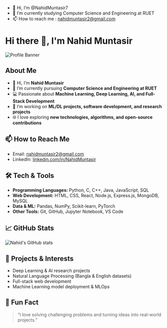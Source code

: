 - 👋 Hi, I’m @NahidMuntasir7
- 🌱 I’m currently studying Computer Science and Engineering at RUET
- 📫 How to reach me : nahidmuntasir2@gmail.com


# Hi there 👋, I'm Nahid Muntasir

![Profile Banner](https://img.shields.io/badge/Welcome-to_my_GitHub-blue?style=for-the-badge)

## About Me
- 👋 Hi, I’m **Nahid Muntasir**  
- 🌱 I’m currently pursuing **Computer Science and Engineering at RUET**  
- 💻 Passionate about **Machine Learning, Deep Learning, AI, and Full-Stack Development**  
- 🔭 I’m working on **ML/DL projects, software development, and research projects**  
- 🌐 I love exploring **new technologies, algorithms, and open-source contributions**

## 📫 How to Reach Me
- Email: [nahidmuntasir2@gmail.com](mailto:nahidmuntasir2@gmail.com)  
- LinkedIn: [linkedin.com/in/NahidMuntasir](https://www.linkedin.com/in/NahidMuntasir)  

## 🛠️ Tech & Tools
- **Programming Languages:** Python, C, C++, Java, JavaScript, SQL  
- **Web Development:** HTML, CSS, React, Node.js, Express.js, MongoDB, MySQL  
- **Data & ML:** Pandas, NumPy, Scikit-learn, PyTorch  
- **Other Tools:** Git, GitHub, Jupyter Notebook, VS Code  



## 📈 GitHub Stats
![Nahid's GitHub stats](https://github-readme-stats.vercel.app/api?username=NahidMuntasir7&show_icons=true&theme=tokyonight)
## 🚀 Projects & Interests
- Deep Learning & AI research projects  
- Natural Language Processing (Bangla & English datasets)  
- Full-stack web development  
- Machine Learning model deployment & MLOps  

## 🌟 Fun Fact
> “I love solving challenging problems and turning ideas into real-world projects.”
